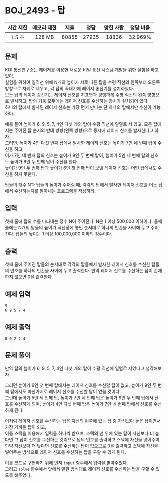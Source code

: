 # BOJ_2493 - 탑

| 시간 제한 | 메모리 제한 | 제출  | 정답  | 맞힌 사람 | 정답 비율 |
| :-------: | :---------: | :---: | :---: | :-------: | :-------: |
|  1.5 초   |   128 MB    | 80855 | 27935 |   18836   |  32.969%  |

## 문제

KOI 통신연구소는 레이저를 이용한 새로운 비밀 통신 시스템 개발을 위한 실험을 하고 있다.  
실험을 위하여 일직선 위에 N개의 높이가 서로 다른 탑을 수평 직선의 왼쪽부터 오른쪽 방향으로 차례로 세우고, 각 탑의 꼭대기에 레이저 송신기를 설치하였다.  
모든 탑의 레이저 송신기는 레이저 신호를 지표면과 평행하게 수평 직선의 왼쪽 방향으로 발사하고, 탑의 기둥 모두에는 레이저 신호를 수신하는 장치가 설치되어 있다.  
하나의 탑에서 발사된 레이저 신호는 가장 먼저 만나는 단 하나의 탑에서만 수신이 가능하다.

예를 들어 높이가 6, 9, 5, 7, 4인 다섯 개의 탑이 수평 직선에 일렬로 서 있고, 모든 탑에서는 주어진 탑 순서의 반대 방향(왼쪽 방향)으로 동시에 레이저 신호를 발사한다고 하자.  
그러면, 높이가 4인 다섯 번째 탑에서 발사한 레이저 신호는 높이가 7인 네 번째 탑이 수신을 하고,  
이가 7인 네 번째 탑의 신호는 높이가 9인 두 번째 탑이, 높이가 5인 세 번째 탑의 신호도 높이가 9인 두 번째 탑이 수신을 한다.  
높이가 9인 두 번째 탑과 높이가 6인 첫 번째 탑이 보낸 레이저 신호는 어떤 탑에서도 수신을 하지 못한다.

탑들의 개수 N과 탑들의 높이가 주어질 때, 각각의 탑에서 발사한 레이저 신호를 어느 탑에서 수신하는지를 알아내는 프로그램을 작성하라.

## 입력

첫째 줄에 탑의 수를 나타내는 정수 N이 주어진다. N은 1 이상 500,000 이하이다. 둘째 줄에는 N개의 탑들의 높이가 직선상에 놓인 순서대로 하나의 빈칸을 사이에 두고 주어진다. 탑들의 높이는 1 이상 100,000,000 이하의 정수이다.

## 출력

첫째 줄에 주어진 탑들의 순서대로 각각의 탑들에서 발사한 레이저 신호를 수신한 탑들의 번호를 하나의 빈칸을 사이에 두고 출력한다. 만약 레이저 신호를 수신하는 탑이 존재하지 않으면 0을 출력한다.

## 예제 입력

```
5
6 9 5 7 4
```

## 예제 출력

```
0 0 2 2 4
```

## 문제 풀이

만약 탑의 높이가 6, 9, 5, 7, 4인 다섯 개의 탑이 수평 직선에 일렬로 서있다고 생각해보자.

그러면 높이가 6인 첫 번째 탑에서는 레이저 신호를 수신할 탑이 없고, 높이가 9인 두 번쨰 탑에서도 마찬가지로 레이저 신호를 수신할 탑이 없을 것이다.  
그런데 높이가 5인 세 번째 탑, 높이가 7인 네 번째 탑은 높이가 9인 두 번째 탑에서 신호를 수신하게 되며, 높이가 4인 다섯 번째 탑은 높이가 7인 네 번째 탑에서 신호를 수신하게 된다.

이처럼 레이저 신호를 수신하는 탑은 자신의 왼쪽에 있는 탑 중 자신보다 높은 탑이면서 가장 가까운 탑이 되고,  
이를 스택을 이용해서 입력을 하나씩 받으며, 스택의 맨 위에 있는 탑이 자신보다 더 높다면 그 탑이 신호를 수신하는 것이므로 탑의 번호를 출력하고 스택에 자신을 넣어주며,  
만약 자신보다 더 낮다면 신호를 수신하는 탑이 없으므로 0을 출력하고 스택에 자신을 넣어주는 방식으로 레이저 신호를 수신하는 탑을 구할 수 있게 된다.

이를 코드로 구현하기 위해 먼저 `input` 함수에서 입력을 받아주었다.  
그리고 `solve` 함수에서 앞에서 말한 방식대로 레이저 신호를 수신하는 탑을 구할 수 있도록 해주었다.
